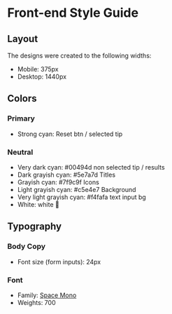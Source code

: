 # Front-end Style Guide

## Layout

The designs were created to the following widths:

- Mobile: 375px
- Desktop: 1440px

## Colors

### Primary

- Strong cyan: Reset btn / selected tip

### Neutral

- Very dark cyan: #00494d non selected tip / results
- Dark grayish cyan: #5e7a7d Titles
- Grayish cyan: #7f9c9f Icons
- Light grayish cyan: #c5e4e7 Background
- Very light grayish cyan: #f4fafa text input bg
- White: white 🤙

## Typography

### Body Copy

- Font size (form inputs): 24px

### Font

- Family: [Space Mono](https://fonts.google.com/specimen/Space+Mono)
- Weights: 700
